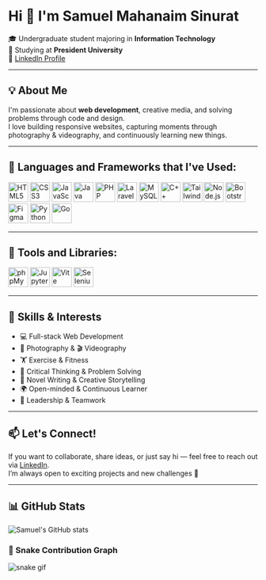 # Hi 👋 I'm Samuel Mahanaim Sinurat

🎓 Undergraduate student majoring in **Information Technology**  
🏫 Studying at **President University**  
🔗 [LinkedIn Profile](https://linkedin.com/samuel-mahanaim-sinurat)

---

## 💡 About Me

I'm passionate about **web development**, creative media, and solving problems through code and design.  
I love building responsive websites, capturing moments through photography & videography, and continuously learning new things.

---

## 🧰 Languages and Frameworks that I've Used:

<p align="left">
  <img src="https://cdn.jsdelivr.net/gh/devicons/devicon/icons/html5/html5-original.svg" height="40" alt="HTML5"/>
  <img src="https://cdn.jsdelivr.net/gh/devicons/devicon/icons/css3/css3-original.svg" height="40" alt="CSS3"/>
  <img src="https://cdn.jsdelivr.net/gh/devicons/devicon/icons/javascript/javascript-original.svg" height="40" alt="JavaScript"/>
  <img src="https://cdn.jsdelivr.net/gh/devicons/devicon/icons/java/java-original.svg" height="40" alt="Java"/>
  <img src="https://cdn.jsdelivr.net/gh/devicons/devicon/icons/php/php-original.svg" height="40" alt="PHP"/>
  <img src="https://cdn.jsdelivr.net/gh/devicons/devicon/icons/laravel/laravel-plain.svg" height="40" alt="Laravel"/>
  <img src="https://cdn.jsdelivr.net/gh/devicons/devicon/icons/mysql/mysql-original.svg" height="40" alt="MySQL"/>
  <img src="https://cdn.jsdelivr.net/gh/devicons/devicon/icons/cplusplus/cplusplus-original.svg" height="40" alt="C++"/>
  <img src="https://cdn.jsdelivr.net/gh/devicons/devicon/icons/tailwindcss/tailwindcss-plain.svg" height="40" alt="TailwindCSS"/>
  <img src="https://cdn.jsdelivr.net/gh/devicons/devicon/icons/nodejs/nodejs-original.svg" height="40" alt="Node.js"/>
  <img src="https://cdn.jsdelivr.net/gh/devicons/devicon/icons/bootstrap/bootstrap-original.svg" height="40" alt="Bootstrap"/>
  <img src="https://cdn.jsdelivr.net/gh/devicons/devicon/icons/figma/figma-original.svg" height="40" alt="Figma"/>
  <img src="https://cdn.jsdelivr.net/gh/devicons/devicon/icons/python/python-original.svg" height="40" alt="Python"/>
  <img src="https://cdn.jsdelivr.net/gh/devicons/devicon/icons/go/go-original.svg" height="40" alt="Go"/>
</p>

---

## 🔧 Tools and Libraries:

<p align="left">
  <img src="https://cdn.jsdelivr.net/gh/devicons/devicon/icons/phpmyadmin/phpmyadmin-original.svg" height="40" alt="phpMyAdmin"/>
  <img src="https://cdn.jsdelivr.net/gh/devicons/devicon/icons/jupyter/jupyter-original.svg" height="40" alt="Jupyter"/>
  <img src="https://cdn.jsdelivr.net/gh/devicons/devicon/icons/vite/vite-original.svg" height="40" alt="Vite"/>
  <img src="https://cdn.jsdelivr.net/gh/devicons/devicon/icons/selenium/selenium-original.svg" height="40" alt="Selenium"/>
</p>

---

## 🧠 Skills & Interests

- 💻 Full-stack Web Development
- 📸 Photography & 🎬 Videography
- 🏋️ Exercise & Fitness
- 🧠 Critical Thinking & Problem Solving
- 📝 Novel Writing & Creative Storytelling
- 🌍 Open-minded & Continuous Learner
- 🤝 Leadership & Teamwork

---

## 📫 Let's Connect!

If you want to collaborate, share ideas, or just say hi — feel free to reach out via [LinkedIn](https://linkedin.com/samuel-mahanaim-sinurat).  
I’m always open to exciting projects and new challenges 🚀

---

## 📊 GitHub Stats

![Samuel's GitHub stats](https://github-readme-stats.vercel.app/api?username=SamAscend&show_icons=true&theme=dark)

### 🐍 Snake Contribution Graph
![snake gif](https://raw.githubusercontent.com/SamAscend/SamAscend/output/github-snake.svg)
